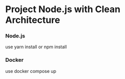 # Project Node.js with Clean Architecture

### Node.js

use yarn install or npm install

### Docker

use docker compose up
